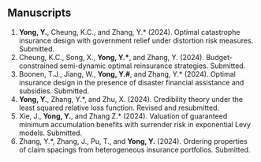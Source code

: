 ## Manuscripts
<ol>

<li><strong>Yong, Y.</strong>, Cheung, K.C., and Zhang, Y.* (2024). Optimal catastrophe insurance design with government relief under distortion risk measures. Submitted.</li>

<li>Cheung, K.C., Song, X., <strong>Yong, Y.*</strong>, and Zhang, Y. (2024). Budget-constrained semi-dynamic optimal reinsurance strategies. Submitted.</li>

<li>Boonen, T.J., Jiang, W., <strong>Yong, Y.#</strong>, and Zhang, Y.* (2024). Optimal insurance design in the presence of disaster financial assistance and subsidies. Submitted.</li>

<li><strong>Yong, Y.</strong>, Zhang, Y.*, and Zhu, X. (2024). Credibility theory under the least squared relative loss function. Revised and resubmitted.</li>

<li>Xie, J., <strong>Yong, Y.</strong>, and Zhang Z.* (2024). Valuation of guaranteed minimum accumulation benefits with surrender risk in exponential Levy models. Submitted.</li>

<li>Zhang, Y.*, Zhang, J., Pu, T., and <strong>Yong, Y.</strong> (2024). Ordering properties of claim spacings from heterogeneous insurance portfolios. Submitted.</li>

</ol>
